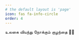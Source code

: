 ```yaml
---
# the default layout is 'page'
icon: fas fa-info-circle
order: 4
---
```


<!-- > Add Markdown syntax content to file `_tabs/about.md`{: .filepath } and it will show up on this page.
{: .prompt-tip } -->

உலகை வியந்து நோக்கும் குழந்தை 🤾‍♂️